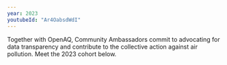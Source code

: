 ```yaml
---
year: 2023
youtubeId: "Ar4OabsdWdI"
---
```


Together with OpenAQ, Community Ambassadors commit to advocating for data transparency and contribute to the collective action against air pollution.
Meet the 2023 cohort below.
